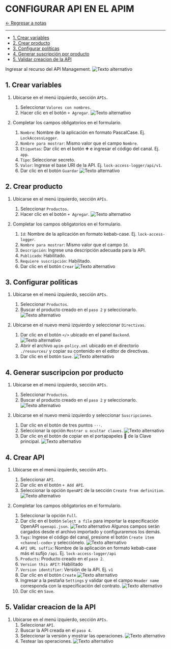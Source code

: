 # CONFIGURAR API EN EL APIM

[← Regresar a notas](../../README.md) <br>

----

- [1. Crear variables](#1-crear-variables)
- [2. Crear producto](#2-crear-producto)
- [3. Configurar políticas](#3-configurar-politicas)
- [4. Generar suscripción por producto](#4-generar-suscripcion-por-producto)
- [5. Validar creacion de la API](#5-validar-creacion-de-la-api)

Ingresar al recurso del API Management.
![Texto alternativo](./resources/01_select-apm-resource.jpg)

## 1. Crear variables
1. Ubicarse en el menú izquierdo, sección `APIs`.
   1. Seleccionar `Valores con nombres`.
   2. Hacer clic en el botón `+ Agregar`.
   ![Texto alternativo](./resources/02_values-with-name.jpg)

2. Completar los campos obligatorios en el formulario.
   1. `Nombre`: Nombre de la aplicación en formato PascalCase. Ej. `LockAccessLogger`.
   2. `Nombre para mostrar`: Mismo valor que el campo `Nombre`.
   3. `Etiquetas`: Dar clic en el botón ➕ e ingresar el código del canal. Ej. `app`.
   4. `Tipo`: Seleccionar secreto.
   5. `Valor`: Ingrese el base URI de la API. Ej. `lock-access-logger/api/v1`.
   6. Dar clic en el botón `Guardar`
   ![Texto alternativo](./resources/03_form-to-add-value-with-name.jpg)

## 2. Crear producto
1. Ubicarse en el menú izquierdo, sección `APIs`.
   1. Seleccionar `Productos`.
   2. Hacer clic en el botón `+ Agregar`.
   ![Texto alternativo](./resources/04_products.jpg)

2. Completar los campos obligatorios en el formulario.
   1. `Id`: Nombre de la aplicación en formato kebab-case. Ej. `lock-access-logger`.
   2. `Nombre para mostrar`: Mismo valor que el campo `Id`.
   3. `Descripción`: Ingrese una descripción adecuada para la API.
   4. `Publicado`: Habilitado.
   5. `Requiere suscripción`: Habilitado.
   6. Dar clic en el botón `Crear`
   ![Texto alternativo](./resources/05_add-product.jpg)

## 3. Configurar politicas
1. Ubicarse en el menú izquierdo, sección `APIs`.
   1. Seleccionar `Productos`.
   2. Buscar el producto creado en el `paso 2` y seleccionarlo.
   ![Texto alternativo](./resources/06_search-product.jpg)

2. Ubicarse en el nuevo menú izquierdo y seleccionar `Directivas`.
   1. Dar clic en el botón `</>` ubicado en el panel `Backend`.
   ![Texto alternativo](./resources/07_product-directives.jpg)
   2. Abrir el archivo `apim-policy.xml` ubicado en el directorio `./resources/` y copiar su contenido en el editor de directivas.
   3. Dar clic en el botón `Save`.
   ![Texto alternativo](./resources/08_directives-editor.jpg)

## 4. Generar suscripcion por producto
1. Ubicarse en el menú izquierdo, sección `APIs`.
   1. Seleccionar `Productos`.
   2. Buscar el producto creado en el `paso 2` y seleccionarlo.
   ![Texto alternativo](./resources/06_search-product.jpg)

2. Ubicarse en el nuevo menú izquierdo y seleccionar `Suscripciones`.
   1. Dar clic en el botón de tres puntos `···`.
   2. Seleccionar la opción `Mostrar u ocultar claves`.
   ![Texto alternativo](./resources/09_subscriptions.jpg)
   3. Dar clic en el botón de copiar en el portapapeles 📄 de la Clave principal.
   ![Texto alternativo](./resources/10_show-subscription.jpg)

## 4. Crear API
1. Ubicarse en el menú izquierdo, sección `APIs`.
   1. Seleccionar `API`.
   2. Dar clic en el botón `+ Add API`.
   3. Seleccionar la opción `OpenAPI` de la sección `Create from definition`.
   ![Texto alternativo](./resources/11_openAPI.jpg)

2. Completar los campos obligatorios en el formulario.
   1. Seleccionar la opción `Full`.
   2. Dar clic en el botón `Select a file` para importar la especificación OpenAPI `openapi.json`.
   ![Texto alternativo](./resources/12_select-openAPI.jpg)
   Algunos campos serán cargados desde el archivo importado y configuraremos los demás.
   3. `Tags`: Ingrese el código del canal, presione el botón `Create item <channel-code>` y selecciónelo.
   ![Texto alternativo](./resources/13_select_tag.jpg)
   4. `API URL suffix`: Nombre de la aplicación en formato kebab-case más el sufijo `/api`. Ej. `lock-access-logger/api`
   5. `Products`: Producto creado en el `paso 2`.
   6. `Version this API?`: Habilitado
   7. `Version identifier`: Versión de la API. Ej. `v1`
   8. Dar clic en el botón `Create`
   ![Texto alternativo](./resources/14_create-api.jpg)
   9. Ingresar a la pestaña `Settings` y validar que el campo `Header name` corresponda con la especificación del contrato.
   ![Texto alternativo](./resources/15_header-name.jpg)
   10. Dar clic en `Save`.

## 5. Validar creacion de la API
1. Ubicarse en el menú izquierdo, sección `APIs`.
   1. Seleccionar `API`.
   2. Buscar la API creada en el `paso 4`.
   3. Seleccionar la versión y mostrar las operaciones.
   ![Texto alternativo](./resources/16_api-created.jpg)
   4. Testear las operaciones.
   ![Texto alternativo](./resources/17_test-api.jpg)
